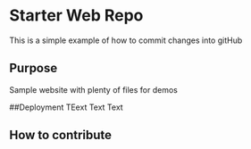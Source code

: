 # Starter Web Repo

This is a simple example of how to commit changes into gitHub 

## Purpose

Sample website with plenty of files for demos

##Deployment 
TEext
Text
Text

## How to contribute